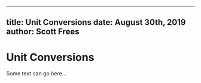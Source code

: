 -----
title: Unit Conversions
date: August 30th, 2019
author: Scott Frees
-----

# Unit Conversions
Some text can go here...

<converter/>